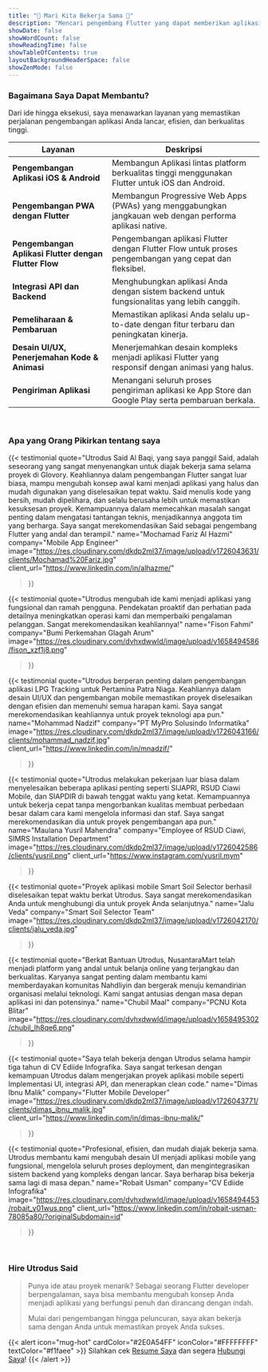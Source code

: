 ```yaml
---
title: "🤝 Mari Kita Bekerja Sama 🤝"
description: "Mencari pengembang Flutter yang dapat memberikan aplikasi berkualitas tinggi? Saya di sini untuk membantu! Lihat layanan yang saya tawarkan, dengarkan klien yang puas, dan hubungi kami untuk mendiskusikan bagaimana kita dapat bekerja sama."
showDate: false
showWordCount: false
showReadingTime: false
showTableOfContents: true
layoutBackgroundHeaderSpace: false
showZenMode: false
---
```




### Bagaimana Saya Dapat Membantu?

Dari ide hingga eksekusi, saya menawarkan layanan yang memastikan perjalanan pengembangan aplikasi Anda lancar, efisien, dan berkualitas tinggi.

| **Layanan**                              | **Deskripsi**                                                                                                 |
| ---------------------------------------- | ------------------------------------------------------------------------------------------------------------- |
| **Pengembangan Aplikasi iOS & Android**  | Membangun Aplikasi lintas platform berkualitas tinggi menggunakan Flutter untuk iOS dan Android.                         |
| **Pengembangan PWA dengan Flutter**      | Membangun Progressive Web Apps (PWAs) yang menggabungkan jangkauan web dengan performa aplikasi native.        |
| **Pengembangan Aplikasi Flutter dengan Flutter Flow** | Pengembangan aplikasi Flutter dengan Flutter Flow untuk proses pengembangan yang cepat dan fleksibel.      |
| **Integrasi API dan Backend**            | Menghubungkan aplikasi Anda dengan sistem backend untuk fungsionalitas yang lebih canggih.                     |
| **Pemeliharaan & Pembaruan**             | Memastikan aplikasi Anda selalu up-to-date dengan fitur terbaru dan peningkatan kinerja.                      |
| **Desain UI/UX, Penerjemahan Kode & Animasi** | Menerjemahkan desain kompleks menjadi aplikasi Flutter yang responsif dengan animasi yang halus.            |
| **Pengiriman Aplikasi**                  | Menangani seluruh proses pengiriman aplikasi ke App Store dan Google Play serta pembaruan berkala.             |

<br>

### Apa yang Orang Pikirkan tentang saya


{{< testimonial
    quote="Utrodus Said Al Baqi, yang saya panggil Said, adalah seseorang yang sangat menyenangkan untuk diajak bekerja sama selama proyek di Glovory. Keahliannya dalam pengembangan Flutter sangat luar biasa, mampu mengubah konsep awal kami menjadi aplikasi yang halus dan mudah digunakan yang diselesaikan tepat waktu. Said menulis kode yang bersih, mudah dipelihara, dan selalu berusaha lebih untuk memastikan kesuksesan proyek. Kemampuannya dalam memecahkan masalah sangat penting dalam mengatasi tantangan teknis, menjadikannya anggota tim yang berharga. Saya sangat merekomendasikan Said sebagai pengembang Flutter yang andal dan terampil."
    name="Mochamad Fariz Al Hazmi"
    company="Mobile App Engineer"
    image="https://res.cloudinary.com/dkdp2ml37/image/upload/v1726043631/clients/Mochamad%20Fariz.jpg"
    client_url="https://www.linkedin.com/in/alhazme/"
>}}

{{< testimonial
    quote="Utrodus mengubah ide kami menjadi aplikasi yang fungsional dan ramah pengguna. Pendekatan proaktif dan perhatian pada detailnya meningkatkan operasi kami dan memperbaiki pengalaman pelanggan. Sangat merekomendasikan keahliannya!"
    name="Fison Fahmi"
    company="Bumi Perkemahan Glagah Arum"
    image="https://res.cloudinary.com/dvhxdwwld/image/upload/v1658494586/fison_xzf1j8.png"
>}}



{{< testimonial
    quote="Utrodus berperan penting dalam pengembangan aplikasi LPG Tracking untuk Pertamina Patra Niaga. Keahliannya dalam desain UI/UX dan pengembangan mobile memastikan proyek diselesaikan dengan efisien dan memenuhi semua harapan kami. Saya sangat merekomendasikan keahliannya untuk proyek teknologi apa pun."
    name="Mohammad Nadzif"
    company="PT MyPro Solusindo Informatika"
    image="https://res.cloudinary.com/dkdp2ml37/image/upload/v1726043166/clients/mohammad_nadzif.jpg"
    client_url="https://www.linkedin.com/in/mnadzif/"
>}}

{{< testimonial
    quote="Utrodus melakukan pekerjaan luar biasa dalam menyelesaikan beberapa aplikasi penting seperti SIJAPRI, RSUD Ciawi Mobile, dan SIAPDIR di bawah tenggat waktu yang ketat. Kemampuannya untuk bekerja cepat tanpa mengorbankan kualitas membuat perbedaan besar dalam cara kami mengelola informasi dan staf. Saya sangat merekomendasikan dia untuk proyek pengembangan apa pun."
    name="Maulana Yusril Mahendra"
    company="Employee of RSUD Ciawi, SIMRS Installation Department"
    image="https://res.cloudinary.com/dkdp2ml37/image/upload/v1726042586/clients/yusril.png"
    client_url="https://www.instagram.com/yusril.mym"
>}}



{{< testimonial
    quote="Proyek aplikasi mobile Smart Soil Selector berhasil diselesaikan tepat waktu berkat Utrodus. Saya sangat merekomendasikan Anda untuk menghubungi dia untuk proyek Anda selanjutnya."
    name="Jalu Veda"
    company="Smart Soil Selector Team"
    image="https://res.cloudinary.com/dkdp2ml37/image/upload/v1726042170/clients/jalu_veda.jpg"
>}}


{{< testimonial
    quote="Berkat Bantuan Utrodus, NusantaraMart telah menjadi platform yang andal untuk belanja online yang terjangkau dan berkualitas. Karyanya sangat penting dalam membantu kami memberdayakan komunitas Nahdliyin dan bergerak menuju kemandirian organisasi melalui teknologi. Kami sangat antusias dengan masa depan aplikasi ini dan potensinya."
    name="Chubil Maal"
    company="PCNU Kota Blitar"
    image="https://res.cloudinary.com/dvhxdwwld/image/upload/v1658495302/chubil_lh8qe6.png"
>}}

{{< testimonial
    quote="Saya telah bekerja dengan Utrodus selama hampir tiga tahun di CV Ediide Infografika. Saya sangat terkesan dengan kemampuan Utrodus dalam mengerjakan proyek aplikasi mobile seperti Implementasi UI, integrasi API, dan menerapkan clean code."
    name="Dimas Ibnu Malik"
    company="Flutter Mobile Developer"
    image="https://res.cloudinary.com/dkdp2ml37/image/upload/v1726043771/clients/dimas_ibnu_malik.jpg"
    client_url="https://www.linkedin.com/in/dimas-ibnu-malik/"
>}}

{{< testimonial
    quote="Profesional, efisien, dan mudah diajak bekerja sama. Utrodus membantu kami mengubah desain UI menjadi aplikasi mobile yang fungsional, mengelola seluruh proses deployment, dan mengintegrasikan sistem backend yang kompleks dengan lancar. Saya berharap bisa bekerja sama lagi di masa depan."
    name="Robait Usman"
    company="CV Ediide Infografika"
    image="https://res.cloudinary.com/dvhxdwwld/image/upload/v1658494453/robait_y01wus.png"
    client_url="https://www.linkedin.com/in/robait-usman-78085a80/?originalSubdomain=id"
>}}


<br>

### Hire Utrodus Said
> Punya ide atau proyek menarik? Sebagai seorang Flutter developer berpengalaman, saya bisa membantu mengubah konsep Anda menjadi aplikasi yang berfungsi penuh dan dirancang dengan indah.
> 
> Mulai dari pengembangan hingga peluncuran, saya akan bekerja sama dengan Anda untuk memastikan proyek Anda sukses.

{{< alert icon="mug-hot" cardColor="#2E0A54FF" iconColor="#FFFFFFFF" textColor="#f1faee" >}}
Silahkan cek  [Resume Saya](https://drive.google.com/file/d/16b0HRFwY3Y7WTN1iESdvgO_IM4gZLNZm/view) dan segera [Hubungi Saya](/contact/)!
{{< /alert >}}


